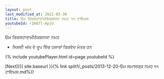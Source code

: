 ```yaml
---
layout: post
last_modified_at: 2021-03-30
title: ਓਮ ਰਿਕਸਹਾਰਾਮੀਠੇਕਸ਼ਨਯਾ ਨਮਹ ੧੧ ਟਾਇਮਸ
youtubeId: rZH87l-ApjU
---
```

 
 
 ਓਮ ਰਿਕਸਹਾਰਾਮੀਠੇਕਸ਼ਨਯਾ ਨਮਹ  
 
 -  ਜਿਸਦੀ ਅੱਖ ਦੇ ਰੂਪ ਵਿੱਚ ਹਜ਼ਾਰਾਂ ਰਿਕਵੇਦ ਮੰਤਰ ਹਨ 
 
  
 
  
 
 
 
 
 
 


{% include youtubePlayer.html id=page.youtubeId %}
 
[Next]({{ site.baseurl }}{% link  split1/_posts/2013-12-20-ਓਮ ਸਮਾਸਯ੍ਯ ਨਮਹ ੧੧ ਟਾਇਮਸ.md%})
 

